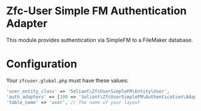 Zfc-User Simple FM Authentication Adapter
=========================================

This module provides authentication via SimpleFM to a FileMaker database.


Configuration
=============

Your ```zfcuser.global.php``` must have these values:

```php
'user_entity_class' => 'Soliant\ZfcUserSimpleFM\Entity\User',
'auth_adapters' => [100 => 'Soliant\ZfcUserSimpleFM\Authentication\Adapter\SimpleFM'],
'table_name' => 'user', // The name of your layout
```


